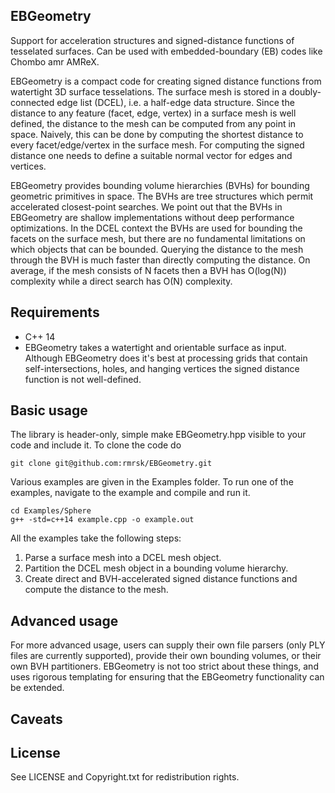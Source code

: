 EBGeometry
----------

Support for acceleration structures and signed-distance functions of tesselated surfaces.
Can be used with embedded-boundary (EB) codes like Chombo amr AMReX.

EBGeometry is a compact code for creating signed distance functions from watertight 3D surface tesselations.
The surface mesh is stored in a doubly-connected edge list (DCEL), i.e. a half-edge data structure.
Since the distance to any feature (facet, edge, vertex) in a surface mesh is well defined, the distance to the mesh can be computed from any point in space.
Naively, this can be done by computing the shortest distance to every facet/edge/vertex in the surface mesh. 
For computing the signed distance one needs to define a suitable normal vector for edges and vertices.

EBGeometry provides bounding volume hierarchies (BVHs) for bounding geometric primitives in space.
The BVHs are tree structures which permit accelerated closest-point searches.
We point out that the BVHs in EBGeometry are shallow implementations without deep performance optimizations. 
In the DCEL context the BVHs are used for bounding the facets on the surface mesh, but there are no fundamental limitations on which objects that can be bounded. 
Querying the distance to the mesh through the BVH is much faster than directly computing the distance.
On average, if the mesh consists of N facets then a BVH has O(log(N)) complexity while a direct search has O(N) complexity. 

Requirements
------------

* C++ 14
* EBGeometry takes a watertight and orientable surface as input. 
  Although EBGeometry does it's best at processing grids that contain self-intersections, holes, and hanging vertices the signed distance function is not well-defined.

Basic usage
-----------

The library is header-only, simple make EBGeometry.hpp visible to your code and include it.
To clone the code do

    git clone git@github.com:rmrsk/EBGeometry.git

Various examples are given in the Examples folder.
To run one of the examples, navigate to the example and compile and run it.

    cd Examples/Sphere
    g++ -std=c++14 example.cpp -o example.out

All the examples take the following steps:

1. Parse a surface mesh into a DCEL mesh object.
2. Partition the DCEL mesh object in a bounding volume hierarchy.
3. Create direct and BVH-accelerated signed distance functions and compute the distance to the mesh.

Advanced usage
--------------

For more advanced usage, users can supply their own file parsers (only PLY files are currently supported), provide their own bounding volumes, or their own BVH partitioners.
EBGeometry is not too strict about these things, and uses rigorous templating for ensuring that the EBGeometry functionality can be extended.

Caveats
-------



License
-------

See LICENSE and Copyright.txt for redistribution rights. 
